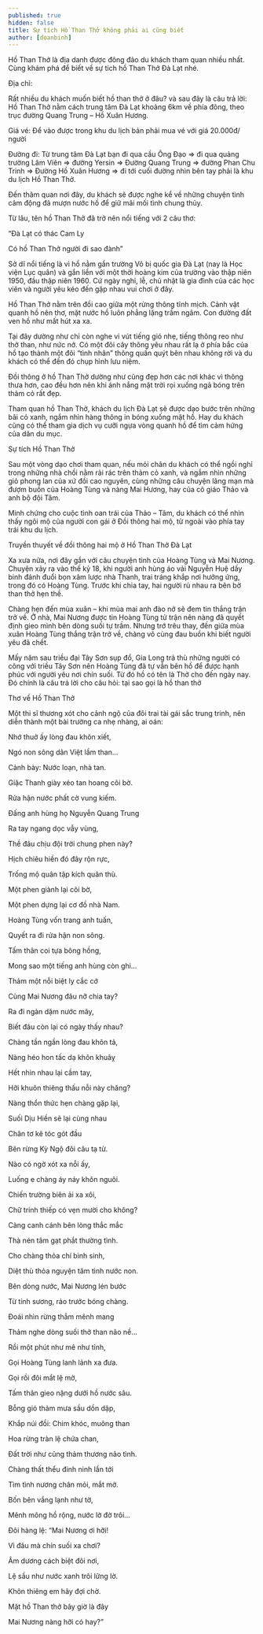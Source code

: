 ```yaml
---
published: true
hidden: false
title: Sự tích Hồ Than Thở không phải ai cũng biết
author: [doanbinh] 
---
```


Hồ Than Thở là địa danh được đông đảo du khách tham quan nhiều nhất. Cùng khám phá để biết về sự tích hồ Than Thở Đà Lạt nhé.

Địa chỉ:

Rất nhiều du khách muốn biết hồ than thở ở đâu? và sau đây là câu trả lời: Hồ Than Thở nằm cách trung tâm Đà Lạt khoảng 6km về phía đông, theo trục đường Quang Trung – Hồ Xuân Hương.

Giá vé:
Để vào được trong khu du lịch bản phải mua vé với giá 20.000đ/ người

Đường đi:
Từ trung tâm Đà Lạt bạn đi qua cầu Ông Đạo => đi qua quảng trường Lâm Viên => đường Yersin => Đường Quang Trung => đường Phan Chu Trinh => Đường Hồ Xuân Hương => đi tới cuối đường nhìn bên tay phải là khu du lịch Hồ Than Thở.


Đến thăm quan nơi đây, du khách sẽ được nghe kể về những chuyện tình cảm động đã mượn nước hồ để giữ mãi mối tình chung thủy.


Từ lâu, tên hồ Than Thở đã trở nên nổi tiếng với 2 câu thơ:

“Đà Lạt có thác Cam Ly

Có hồ Than Thở người đi sao đành”

Sở dĩ nổi tiếng là vì hồ nằm gần trường Võ bị quốc gia Đà Lạt (nay là Học viện Lục quân) và gắn liền với một thời hoàng kim của trường vào thập niên 1950, đầu thập niên 1960. Cứ ngày nghỉ, lễ, chủ nhật là gia đình của các học viên và người yêu kéo đến gặp nhau vui chơi ở đây.

Hồ Than Thở nằm trên đồi cao giữa một rừng thông tĩnh mịch. Cảnh vật quanh hồ nên thơ, mặt nước hồ luôn phẳng lặng trầm ngâm. Con đường đất ven hồ như mất hút xa xa.

Tại đây dường như chỉ còn nghe vi vút tiếng gió nhẹ, tiếng thông reo như thở than, như nức nở. Có một đôi cây thông yêu nhau rất lạ ở phía bắc của hồ tạo thành một đôi “tình nhân” thông quấn quýt bên nhau không rời và du khách có thể đến đó chụp hình lưu niệm.

Đồi thông ở hồ Than Thở dường như cũng đẹp hơn các nơi khác vì thông thưa hơn, cao đều hơn nên khi ánh nắng mặt trời rọi xuống ngả bóng trên thảm cỏ rất đẹp.

Tham quan hồ Than Thở, khách du lịch Đà Lạt sẽ được dạo bước trên những bãi cỏ xanh, ngắm nhìn hàng thông in bóng xuống mặt hồ. Hay du khách cũng có thể tham gia dịch vụ cưỡi ngựa vòng quanh hồ để tìm cảm hứng của dân du mục.


Sự tích Hồ Than Thở

Sau một vòng dạo chơi tham quan, nếu mỏi chân du khách có thể ngồi nghỉ trong những nhà chồi nằm rải rác trên thảm cỏ xanh, và ngắm nhìn những giỏ phong lan của xứ đồi cao nguyên, cùng những câu chuyện lãng mạn mà đượm buồn của Hoàng Tùng và nàng Mai Hương, hay của cô giáo Thảo và anh bộ đội Tâm.

Minh chứng cho cuộc tình oan trái của Thảo – Tâm, du khách có thể nhìn thấy ngôi mộ của người con gái ở Đồi thông hai mộ, từ ngoài vào phía tay trái khu du lịch.


Truyền thuyết về đồi thông hai mộ ở Hồ Than Thở Đà Lạt

Xa xưa nữa, nơi đây gắn với câu chuyện tình của Hoàng Tùng và Mai Nương. Chuyện xảy ra vào thế kỷ 18, khi người anh hùng áo vải Nguyễn Huệ dấy binh đánh đuổi bọn xâm lược nhà Thanh, trai tráng khắp nơi hưởng ứng, trong đó có Hoàng Tùng. Trước khi chia tay, hai người rủ nhau ra bên bờ than thở hẹn thề.

Chàng hẹn đến mùa xuân – khi mùa mai anh đào nở sẽ đem tin thắng trận trở về. Ở nhà, Mai Nương được tin Hoàng Tùng tử trận nên nàng đã quyết định gieo mình bên dòng suối tự trầm. Nhưng trớ trêu thay, đến giữa mùa xuân Hoàng Tùng thắng trận trở về, chàng vô cùng đau buồn khi biết người yêu đã chết.

Mấy năm sau triều đại Tây Sơn sụp đổ, Gia Long trả thù những người có công với triều Tây Sơn nên Hoàng Tùng đã tự vẫn bên hồ để được hạnh phúc với người yêu nơi chín suối. Từ đó hồ có tên là Thở cho đến ngày nay. Đó chính là câu trả lời cho câu hỏi: tại sao gọi là hồ than thở

Thơ về Hồ Than Thở

Một thi sĩ thương xót cho cảnh ngộ của đôi trai tài gái sắc trung trinh, nên diễn thành một bài trường ca nhẹ nhàng, ai oán:

Nhớ thuở ấy lòng đau khôn xiết,

Ngó non sông dân Việt lầm than…

Cảnh bày: Nước loạn, nhà tan.

Giặc Thanh giày xéo tan hoang cõi bờ.

Rửa hận nước phất cờ vung kiếm.

Đấng anh hùng họ Nguyễn Quang Trung

Ra tay ngang dọc vẫy vùng,

Thề đâu chịu đội trời chung phen này?

Hịch chiêu hiền đó đây rộn rực,

Trống mộ quân tập kích quân thù.

Một phen giành lại cõi bờ,

Một phen dựng lại cơ đồ nhà Nam.

Hoàng Tùng vốn trang anh tuấn,

Quyết ra đi rửa hận non sông.

Tấm thân coi tựa bông hồng,

Mong sao một tiếng anh hùng còn ghi…

Thảm một nỗi biệt ly cắc cớ

Cùng Mai Nương đâu nỡ chia tay?

Ra đi ngàn dặm nước mây,

Biết đâu còn lại có ngày thấy nhau?

Chàng tần ngần lòng đau khôn tả,

Nàng héo hon tấc dạ khôn khuâỵ

Hết nhìn nhau lại cầm tay,

Hỡi khuôn thiêng thấu nỗi này chăng?

Nàng thổn thức hẹn chàng gặp lại,

Suối Dịu Hiền sẽ lại cùng nhau

Chân tơ kẽ tóc gót đầu

Bên rừng Kỳ Ngộ đôi câu tạ từ.

Nào có ngờ xót xa nỗi ấy,

Luống e chàng áy náy khôn nguôi.

Chiến trường biên ải xa xôi,

Chữ trinh thiếp có vẹn mười cho không?

Càng canh cánh bên lòng thắc mắc

Thà nén tâm gạt phắt thường tình.

Cho chàng thỏa chí bình sinh,

Diệt thù thỏa nguyện tâm tình nước non.

Bên dòng nước, Mai Nương lén bước

Từ tinh sương, rảo trước bóng chàng.

Đoái nhìn rừng thẳm mênh mang

Thảm nghe dòng suối thở than não nề…

Rồi một phút như mê như tỉnh,

Gọi Hoàng Tùng lanh lảnh xa đưa.

Gọi rồi đôi mắt lệ mờ,

Tấm thân gieo nặng dưới hồ nước sâu.

Bỗng gió thảm mưa sầu dồn dập,

Khắp núi đồi: Chim khóc, muông than

Hoa rừng tràn lệ chứa chan,

Đất trời như cũng thảm thương não tình.

Chàng thất thểu đinh ninh lần tới

Tìm tình nương chân mỏi, mắt mờ.

Bốn bên vắng lạnh như tờ,

Mênh mông hồ rộng, nước lờ đờ trôi…

Đôi hàng lệ: “Mai Nương ơi hỡi!

Vì đâu mà chín suối xa chơi?

Âm dương cách biệt đôi nơi,

Lệ sầu như nước xanh trôi lững lờ.

Khôn thiêng em hãy đợi chờ.

Mặt hồ Than thở bây giờ là đây

Mai Nương nàng hỡi có hay?”